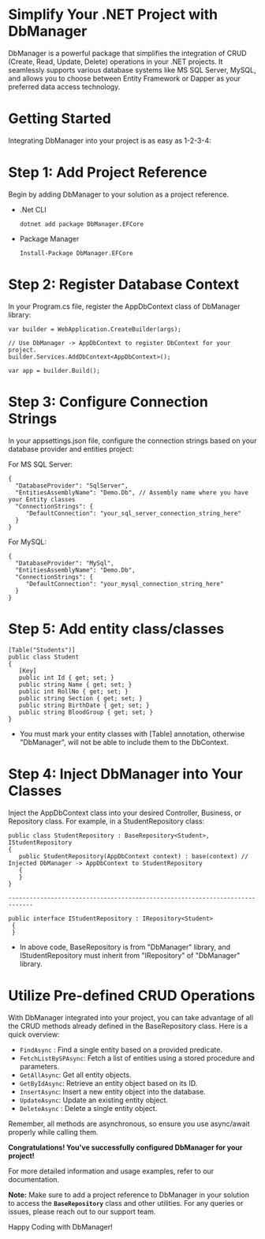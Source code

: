 # Simplify Your .NET Project with DbManager
DbManager is a powerful package that simplifies the integration of CRUD (Create, Read, Update, Delete) operations in your .NET projects. It seamlessly supports various database systems like MS SQL Server, MySQL, and allows you to choose between Entity Framework or Dapper as your preferred data access technology.

# Getting Started
Integrating DbManager into your project is as easy as 1-2-3-4:

# Step 1: Add Project Reference
Begin by adding DbManager to your solution as a project reference.

* .Net CLI

      dotnet add package DbManager.EFCore

* Package Manager

      Install-Package DbManager.EFCore

# Step 2: Register Database Context
In your Program.cs file, register the AppDbContext class of DbManager library:

    var builder = WebApplication.CreateBuilder(args);
    
    // Use DbManager -> AppDbContext to register DbContext for your project.
    builder.Services.AddDbContext<AppDbContext>();
    
    var app = builder.Build();

# Step 3: Configure Connection Strings
In your appsettings.json file, configure the connection strings based on your database provider and entities project:

For MS SQL Server:

    {
      "DatabaseProvider": "SqlServer", 
      "EntitiesAssemblyName": "Demo.Db", // Assembly name where you have your Entity classes
      "ConnectionStrings": {
         "DefaultConnection": "your_sql_server_connection_string_here"
      }
    }

For MySQL:

    {
      "DatabaseProvider": "MySql",
      "EntitiesAssemblyName": "Demo.Db",
      "ConnectionStrings": {
         "DefaultConnection": "your_mysql_connection_string_here"
      }
    }
    
# Step 5: Add entity class/classes

    [Table("Students")]
    public class Student
    {
       [Key]
       public int Id { get; set; }
       public string Name { get; set; }
       public int RollNo { get; set; }
       public string Section { get; set; }
       public string BirthDate { get; set; }
       public string BloodGroup { get; set; }
    }

 - You must mark your entity classes with [Table] annotation, otherwise "DbManager", will not be able to include them to the DbContext.
   
# Step 4: Inject DbManager into Your Classes
Inject the AppDbContext class into your desired Controller, Business, or Repository class. For example, in a StudentRepository class:

    public class StudentRepository : BaseRepository<Student>, IStudentRepository
    {
       public StudentRepository(AppDbContext context) : base(context) // Injected DbManager -> AppDbContext to StudentRepository
       {
       }
    }

    -----------------------------------------------------------------------------

    public interface IStudentRepository : IRepository<Student>
     {
     }
     

 - In above code, BaseRepository is from "DbManager" library, and IStudentRepository must inherit from "IRepository" of "DbManager" library.
   

     

   
# Utilize Pre-defined CRUD Operations
With DbManager integrated into your project, you can take advantage of all the CRUD methods already defined in the BaseRepository class. Here is a quick overview:

* `FindAsync` : Find a single entity based on a provided predicate.
* `FetchListBySPAsync`: Fetch a list of entities using a stored procedure and parameters.
* `GetAllAsync`: Get all entity objects.
* `GetByIdAsync`: Retrieve an entity object based on its ID.
* `InsertAsync`: Insert a new entity object into the database.
* `UpdateAsync`: Update an existing entity object.
* `DeleteAsync` : Delete a single entity object.
  

Remember, all methods are asynchronous, so ensure you use async/await properly while calling them.

**Congratulations! You've successfully configured DbManager for your project!**

For more detailed information and usage examples, refer to our documentation.

**Note:** Make sure to add a project reference to DbManager in your solution to access the **`BaseRepository`** class and other utilities. For any queries or issues, please reach out to our support team.

Happy Coding with DbManager!
   
